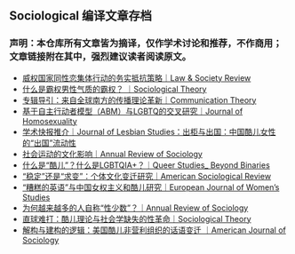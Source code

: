 ## Sociological 编译文章存档
### 声明：本仓库所有文章皆为摘译，仅作学术讨论和推荐，不作商用；文章链接附在其中，强烈建议读者阅读原文。

<!-- HTML LINKS START -->
- [威权国家同性恋集体行动的务实抵抗策略｜Law & Society Review](https://bliSociological.github.io/Sociological/Archive/威权国家同性恋集体行动的务实抵抗策略｜Law%20&%20Society%20Review.html)
- [什么是霸权男性气质的霸权？ ｜Sociological Theory](https://bliSociological.github.io/Sociological/Archive/什么是霸权男性气质的霸权？%20｜Sociological%20Theory.html)
- [专辑导引：来自全球南方的传播理论革新｜Communication Theory](https://bliSociological.github.io/Sociological/Archive/专辑导引：来自全球南方的传播理论革新｜Communication%20Theory.html)
- [基于自主行动者模型（ABM）与LGBTQ的交叉研究｜Journal of Homosexuality](https://bliSociological.github.io/Sociological/Archive/基于自主行动者模型（ABM）与LGBTQ的交叉研究｜Journal%20of%20Homosexuality.html)
- [学术快报推介｜Journal of Lesbian Studies：出柜与出国：中国酷儿女性的“出国”流动性](https://bliSociological.github.io/Sociological/Archive/学术快报推介｜Journal%20of%20Lesbian%20Studies：出柜与出国：中国酷儿女性的“出国”流动性.html)
- [社会运动的文化影响｜Annual Review of Sociology](https://bliSociological.github.io/Sociological/Archive/社会运动的文化影响｜Annual%20Review%20of%20Sociology.html)
- [什么是“酷儿”？什么是LGBTQIA+？｜Queer Studies_ Beyond Binaries](https://bliSociological.github.io/Sociological/Archive/什么是“酷儿”？什么是LGBTQIA+？｜Queer%20Studies_%20Beyond%20Binaries.html)
- [“稳定”还是“求变”：个体文化变迁研究｜American Sociological Review](https://bliSociological.github.io/Sociological/Archive/“稳定”还是“求变”：个体文化变迁研究｜American%20Sociological%20Review.html)
- [“糟糕的英语”与中国女权主义和酷儿研究｜European Journal of Women’s Studies](https://bliSociological.github.io/Sociological/Archive/“糟糕的英语”与中国女权主义和酷儿研究｜European%20Journal%20of%20Women’s%20Studies.html)
- [为何越来越多的人自称“性少数”？｜Annual Review of Sociology](https://bliSociological.github.io/Sociological/Archive/为何越来越多的人自称“性少数”？｜Annual%20Review%20of%20Sociology.html)
- [直球难打：酷儿理论与社会学缺失的性革命｜Sociological Theory](https://bliSociological.github.io/Sociological/Archive/直球难打：酷儿理论与社会学缺失的性革命｜Sociological%20Theory.html)
- [解构与建构的逻辑：美国酷儿非营利组织的话语变迁 ｜American Journal of Sociology](https://bliSociological.github.io/Sociological/Archive/解构与建构的逻辑：美国酷儿非营利组织的话语变迁%20｜American%20Journal%20of%20Sociology.html)
<!-- HTML LINKS END -->
